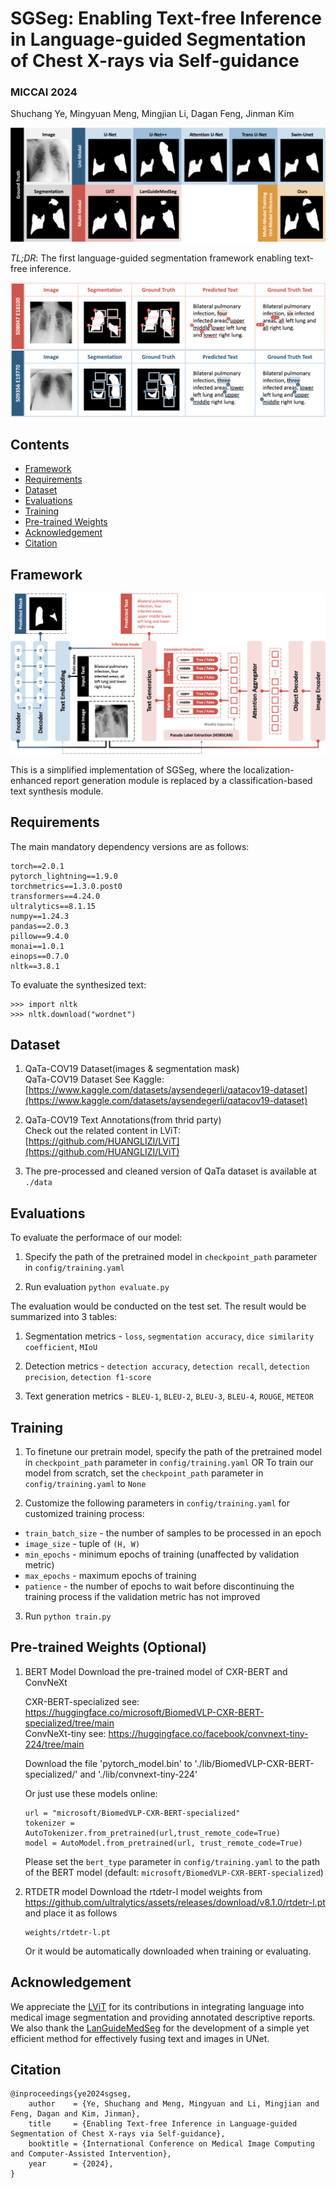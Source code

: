 # SGSeg: Enabling Text-free Inference in Language-guided Segmentation of Chest X-rays via Self-guidance
### MICCAI 2024

Shuchang Ye, Mingyuan Meng, Mingjian Li, Dagan Feng, Jinman Kim


![Segmentation Comparisons](./misc/visualization_seg.png)

*TL;DR*: The first language-guided segmentation framework enabling text-free inference.

![Interpretability](./misc/visualization_x.png)

## Contents
<!--ts-->
   * [Framework](#framework)
   * [Requirements](#requirements)
   * [Dataset](#dataset)
   * [Evaluations](#evaluations)
   * [Training](#training)
   * [Pre-trained Weights](#pre-trained-weights)
   * [Acknowledgement](#acknowledgement)
   * [Citation](#citation)
<!--te-->

## Framework

![Framework](./misc/sgseg.png)

This is a simplified implementation of SGSeg, where the localization-enhanced report generation module is replaced by a classification-based text synthesis module.

## Requirements
The main mandatory dependency versions are as follows:  
```
torch==2.0.1
pytorch_lightning==1.9.0
torchmetrics==1.3.0.post0
transformers==4.24.0
ultralytics==8.1.15
numpy==1.24.3
pandas==2.0.3
pillow==9.4.0
monai==1.0.1
einops==0.7.0
nltk==3.8.1
```
To evaluate the synthesized text:
```
>>> import nltk
>>> nltk.download("wordnet")
```

## Dataset
1. QaTa-COV19 Dataset(images & segmentation mask)  
    QaTa-COV19 Dataset See Kaggle: [https://www.kaggle.com/datasets/aysendegerli/qatacov19-dataset](https://www.kaggle.com/datasets/aysendegerli/qatacov19-dataset)

2. QaTa-COV19 Text Annotations(from thrid party)  
    Check out the related content in LViT: [https://github.com/HUANGLIZI/LViT](https://github.com/HUANGLIZI/LViT)

3. The pre-processed and cleaned version of QaTa dataset is available at ```./data```


## Evaluations
To evaluate the performace of our model:
1. Specify the path of the pretrained model in ```checkpoint_path``` parameter in ```config/training.yaml```

2. Run evaluation ```python evaluate.py```

The evaluation would be conducted on the test set. The result would be summarized into 3 tables:
1. Segmentation metrics - ```loss```, ```segmentation accuracy```, ```dice similarity coefficient```, ```MIoU```

2. Detection metrics - ```detection accuracy```, ```detection recall```, ```detection precision```, ```detection f1-score```

3. Text generation metrics - ```BLEU-1```, ```BLEU-2```, ```BLEU-3```, ```BLEU-4```, ```ROUGE```, ```METEOR```

## Training
1. To finetune our pretrain model, specify the path of the pretrained model in ```checkpoint_path``` parameter in ```config/training.yaml```
OR
To train our model from scratch, set the ```checkpoint_path``` parameter in ```config/training.yaml``` to ```None```

2. Customize the following parameters in ```config/training.yaml``` for customized training process:
- ```train_batch_size``` -  the number of samples to be processed in an epoch
- ```image_size``` - tuple of ```(H, W)```
- ```min_epochs``` - minimum epochs of training (unaffected by validation metric)
- ```max_epochs``` - maximum epochs of training
- ```patience``` - the number of epochs to wait before discontinuing the training process if the validation metric has not improved

3. Run ```python train.py```

## Pre-trained Weights (Optional)

1. BERT Model
Download the pre-trained model of CXR-BERT and ConvNeXt
   
   CXR-BERT-specialized see: https://huggingface.co/microsoft/BiomedVLP-CXR-BERT-specialized/tree/main  
   ConvNeXt-tiny see: https://huggingface.co/facebook/convnext-tiny-224/tree/main

   Download the file 'pytorch_model.bin' to './lib/BiomedVLP-CXR-BERT-specialized/' and './lib/convnext-tiny-224'

   Or just use these models online:
   ```
   url = "microsoft/BiomedVLP-CXR-BERT-specialized"
   tokenizer = AutoTokenizer.from_pretrained(url,trust_remote_code=True)
   model = AutoModel.from_pretrained(url, trust_remote_code=True)
   ```
   Please set the ```bert_type``` parameter in ```config/training.yaml``` to the path of the BERT model (default: ```microsoft/BiomedVLP-CXR-BERT-specialized```)

2. RTDETR model
    Download the rtdetr-l model weights from https://github.com/ultralytics/assets/releases/download/v8.1.0/rtdetr-l.pt and place it as follows
    ```
    weights/rtdetr-l.pt
    ```
    Or it would be automatically downloaded when training or evaluating.

## Acknowledgement

We appreciate the [LViT](https://github.com/HUANGLIZI/LViT) for its contributions in integrating language into medical image segmentation and providing annotated descriptive reports. We also thank the [LanGuideMedSeg](https://github.com/Junelin2333/LanGuideMedSeg-MICCAI2023) for the development of a simple yet efficient method for effectively fusing text and images in UNet.


## Citation

```
@inproceedings{ye2024sgseg,
    author    = {Ye, Shuchang and Meng, Mingyuan and Li, Mingjian and Feng, Dagan and Kim, Jinman},
    title     = {Enabling Text-free Inference in Language-guided Segmentation of Chest X-rays via Self-guidance},
    booktitle = {International Conference on Medical Image Computing and Computer-Assisted Intervention},
    year      = {2024},
}
```



